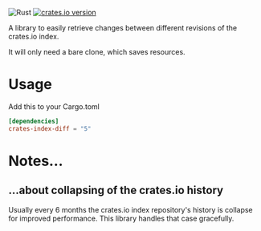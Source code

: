 ![Rust](https://github.com/Byron/crates-index-diff-rs/workflows/Rust/badge.svg)
[![crates.io version](https://img.shields.io/crates/v/crates-index-diff.svg)](https://crates.io/crates/crates-index-diff)

A library to easily retrieve changes between different revisions of the crates.io index.

It will only need a bare clone, which saves resources.

# Usage

Add this to your Cargo.toml
```toml
[dependencies]
crates-index-diff = "5"
```

# Notes…

## …about collapsing of the crates.io history

Usually every 6 months the crates.io index repository's history is collapse for improved performance. This library handles that case gracefully.

